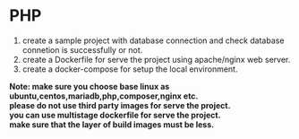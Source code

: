 # PHP

1) create a sample project with database connection and check database connetion is successfully or not.
2) create a Dockerfile for serve the project using apache/nginx web server.
3) create a docker-compose for setup the local environment.

**Note: make sure you choose base linux as ubuntu,centos,mariadb,php,composer,nginx etc.**<br />
**please do not use third party images for serve the project.**<br />
**you can use multistage dockerfile for serve the project.**<br />
**make sure that the layer of build images must be less.**<br />
